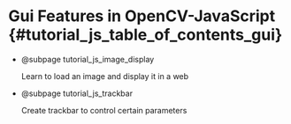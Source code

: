 Gui Features in OpenCV-JavaScript {#tutorial_js_table_of_contents_gui}
======================

-   @subpage tutorial_js_image_display

    Learn to load an image and display it in a web

-   @subpage tutorial_js_trackbar

    Create trackbar to control certain parameters

